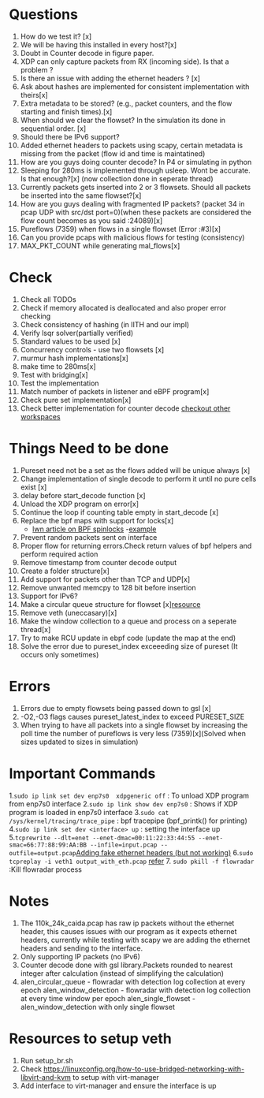 # Questions
1. How do we test it? [x]
2. We will be having this installed in every host?[x]
3. Doubt in Counter decode in figure paper.
4. XDP can only capture packets from RX (incoming side). Is that a problem ?
5. Is there an issue with adding the ethernet headers ? [x]
6. Ask about hashes are implemented for consistent implementation with theirs[x]
7. Extra metadata to be stored?  (e.g., packet counters, and the flow starting and finish times).[x]
8. When should we clear the flowset? In the simulation its done in sequential order. [x]
9. Should there be IPv6 support?
10. Added ethernet headers to packets using scapy, certain metadata is missing from the packet (flow id and time is maintatined)
11. How are you guys doing counter decode? In P4 or simulating in python
12. Sleeping for 280ms is implemented through usleep. Wont be accurate. Is that enough?[x] (now collection done in seperate thread)
13. Currently packets gets inserted into 2 or 3 flowsets. Should all packets be inserted into the same flowset?[x]
14. How are you guys dealing with fragmented IP packets? (packet 34 in pcap UDP with src/dst port=0)(when these packets are considered the flow count becomes as you said :24089)[x]
15. Pureflows (7359) when flows in a single flowset (Error :#3)[x]
16. Can you provide pcaps with malicious flows for testing (consistency)
17. MAX_PKT_COUNT while generating mal_flows[x]


# Check
1. Check all TODOs
2. Check if memory allocated is deallocated and also proper error checking
3. Check consistency of hashing (in IITH and our impl)
4. Verify lsqr solver(partially verified)
5. Standard values to be used [x]
6. Concurrency controls - use two flowsets [x]
7. murmur hash implementations[x]
8. make time to 280ms[x]
9. Test with bridging[x]
10. Test the implementation
11. Match number of packets in listener and eBPF program[x]
12. Check pure set implementation[x]
13. Check better implementation for counter decode [checkout other workspaces](https://www.gnu.org/software/gsl/doc/html/lls.html?highlight=gsl_multifit_linear)

# Things Need to be done
1. Pureset need not be a set as the flows added will be unique always [x]
2. Change implementation of single decode to perform it until no pure cells exist [x]
3. delay before start_decode function [x]
4. Unload the XDP program on error[x]
5. Continue the loop if counting table empty in start_decode [x]
6. Replace the bpf maps with support for locks[x]
    - [lwn article on BPF spinlocks](https://lwn.net/Articles/779120/)
    -[example](https://lwn.net/ml/netdev/20190131234012.3712779-10-ast@kernel.org/)
7. Prevent random packets sent on interface
8. Proper flow for returning errors.Check return values of bpf helpers and perform required action
9. Remove timestamp from counter decode output
10. Create a folder structure[x]
11. Add support for packets other than TCP and UDP[x]
12. Remove unwanted memcpy to 128 bit before insertion
13. Support for IPv6?
14. Make a circular queue structure for flowset [x][resource](https://embedjournal.com/implementing-circular-buffer-embedded-c/)
15. Remove veth (uneccasary)[x]
16. Make the window collection to a queue and process on a seperate thread[x]
17. Try to make RCU update in ebpf code (update the map at the end)
18. Solve the error due to pureset_index exceeeding size of pureset (It occurs only sometimes)

# Errors
1. Errors due to empty flowsets being passed down to gsl [x]
2. -O2,-O3 flags causes pureset_latest_index to exceed  PURESET_SIZE
3. When trying to have all packets into a single flowset by increasing the poll time the number of pureflows is very less (7359)[x](Solved when sizes updated to sizes in simulation)

# Important Commands
1.`sudo ip link set dev enp7s0  xdpgeneric off` : To unload XDP program from enp7s0 interface
2.`sudo ip link show dev enp7s0` : Shows if XDP program is loaded in enp7s0 interface
3.`sudo cat /sys/kernel/tracing/trace_pipe` : bpf tracepipe (bpf_printk() for printing)
4.`sudo ip link set dev <interface> up` : setting the interface up
5.`tcprewrite --dlt=enet --enet-dmac=00:11:22:33:44:55 --enet-smac=66:77:88:99:AA:BB --infile=input.pcap --outfile=output.pcap`[Adding fake ethernet headers (but not working)](https://edeca.net/post/2011-06-20-adding-fake-ethernet-headers-to-pcap-files/)
6.`sudo tcpreplay -i veth1 output_with_eth.pcap`  [refer](https://tcpreplay.appneta.com/wiki/tcpreplay)
7. `sudo pkill -f flowradar` :Kill flowradar process

# Notes
1. The 110k_24k_caida.pcap has raw ip packets without the ethernet header, this causes issues with our program as it expects ethernet headers, currently while testing with scapy we are adding the ethernet headers and sending to the interface.
2. Only supporting IP packets (no IPv6)
3. Counter decode done with gsl library.Packets rounded to nearest integer after calculation (instead of simplifying the calculation)
4. alen_circular_queue - flowradar with detection log collection at every epoch
   alen_window_detection - flowradar with detection log collection at every time window per epoch
   alen_single_flowset - alen_window_detection with only single flowset

# Resources to setup veth
1. Run setup_br.sh
2. Check https://linuxconfig.org/how-to-use-bridged-networking-with-libvirt-and-kvm to setup with virt-manager
3. Add interface to virt-manager and ensure the interface is up
